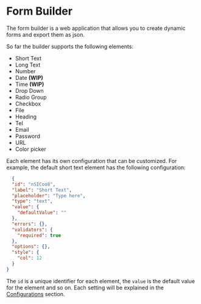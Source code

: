 # Form Builder

The form builder is a web application that allows you to create dynamic forms and export them as json.

So far the builder supports the following elements:

* Short Text
* Long Text
* Number
* Date **(WIP)**
* Time **(WIP)**
* Drop Down
* Radio Group
* Checkbox
* File
* Heading
* Tel
* Email
* Password
* URL
* Color picker

Each element has its own configuration that can be customized. For example, the default short text element has the
following
configuration:

```json
  {
  "id": "nSICoo8",
  "label": "Short Text",
  "placeholder": "Type here",
  "type": "text",
  "value": {
    "defaultValue": ""
  },
  "errors": {},
  "validators": {
    "required": true
  },
  "options": {},
  "style": {
    "col": 12
  }
}

```

The `id` is a unique identifier for each element, the `value` is the default value for the element and so on.
Each setting will be explained in the [Configurations](builder-configurations.md) section.
